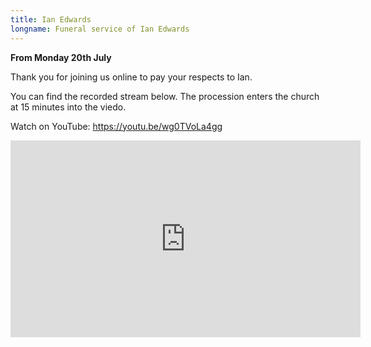 ```yaml
---
title: Ian Edwards
longname: Funeral service of Ian Edwards
---
```


**From Monday 20th July** 

Thank you for joining us online to pay your respects to Ian.

You can find the recorded stream below. The procession enters the church at 15 minutes into the viedo.

Watch on YouTube: <https://youtu.be/wg0TVoLa4gg>

<iframe width="560" height="315" src="https://www.youtube.com/embed/wg0TVoLa4gg" frameborder="0" allow="accelerometer; autoplay; encrypted-media; gyroscope; picture-in-picture" allowfullscreen></iframe>

<!--<div class="center" style="width:400px; max-width:100%">
	<img
		class="fn w-100 pa0"
		src="/photo/stream-20th-july.png"
		alt="The stream will begin on 20th July" />
</div>-->
